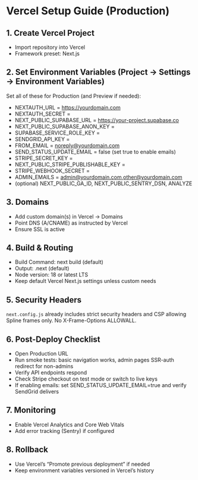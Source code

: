 # Vercel Setup Guide (Production)

## 1. Create Vercel Project
- Import repository into Vercel
- Framework preset: Next.js

## 2. Set Environment Variables (Project → Settings → Environment Variables)
Set all of these for Production (and Preview if needed):

- NEXTAUTH_URL = https://yourdomain.com
- NEXTAUTH_SECRET = <generate a strong secret>
- NEXT_PUBLIC_SUPABASE_URL = https://your-project.supabase.co
- NEXT_PUBLIC_SUPABASE_ANON_KEY = <supabase anon key>
- SUPABASE_SERVICE_ROLE_KEY = <supabase service role>
- SENDGRID_API_KEY = <sendgrid key>
- FROM_EMAIL = noreply@yourdomain.com
- SEND_STATUS_UPDATE_EMAIL = false (set true to enable emails)
- STRIPE_SECRET_KEY = <stripe secret>
- NEXT_PUBLIC_STRIPE_PUBLISHABLE_KEY = <stripe publishable>
- STRIPE_WEBHOOK_SECRET = <stripe webhook secret>
- ADMIN_EMAILS = admin@yourdomain.com,other@yourdomain.com
- (optional) NEXT_PUBLIC_GA_ID, NEXT_PUBLIC_SENTRY_DSN, ANALYZE

## 3. Domains
- Add custom domain(s) in Vercel → Domains
- Point DNS (A/CNAME) as instructed by Vercel
- Ensure SSL is active

## 4. Build & Routing
- Build Command: next build (default)
- Output: .next (default)
- Node version: 18 or latest LTS
- Keep default Vercel Next.js settings unless custom needs

## 5. Security Headers
`next.config.js` already includes strict security headers and CSP allowing Spline frames only. No X-Frame-Options ALLOWALL.

## 6. Post-Deploy Checklist
- Open Production URL
- Run smoke tests: basic navigation works, admin pages SSR-auth redirect for non-admins
- Verify API endpoints respond
- Check Stripe checkout on test mode or switch to live keys
- If enabling emails: set SEND_STATUS_UPDATE_EMAIL=true and verify SendGrid delivers

## 7. Monitoring
- Enable Vercel Analytics and Core Web Vitals
- Add error tracking (Sentry) if configured

## 8. Rollback
- Use Vercel’s “Promote previous deployment” if needed
- Keep environment variables versioned in Vercel’s history


